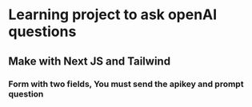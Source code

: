# Learning project to ask openAI questions

## Make with Next JS and Tailwind

### Form with two fields, You must send the apikey and prompt question